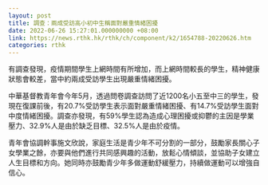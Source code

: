 ```yaml
---
layout: post
title: 調查：兩成受訪高小初中生稱面對嚴重情緒困擾　
date: 2022-06-26 15:27:01.000000000 +08:00
link: https://news.rthk.hk/rthk/ch/component/k2/1654788-20220626.htm
categories: rthk
---
```


有調查發現，疫情期間學生上網時間有所增加，而上網時間較長的學生，精神健康狀態會較差，當中約兩成受訪學生出現嚴重情緒困擾。

中華基督教青年會今年5月，透過問卷調查訪問了近1200名小五至中三的學生，發現在復課前後，有20.7%受訪學生表示面對嚴重情緒困擾、有14.7%受訪學生面對中度情緒困擾。調查亦發現，有59%學生認為造成心理困擾或抑鬱的主因是學業壓力、32.9%人是由於缺乏目標、32.5%人是由於疫情。

青年會協調幹事施文欣說，家庭生活是青少年不可分割的一部分，鼓勵家長關心子女學業之餘，亦要與他們進行共同感興趣的活動，放鬆心情傾談，並協助子女建立人生目標和方向。她同時亦鼓勵青少年多做運動舒緩壓力，持續做運動可以增強自信心。

